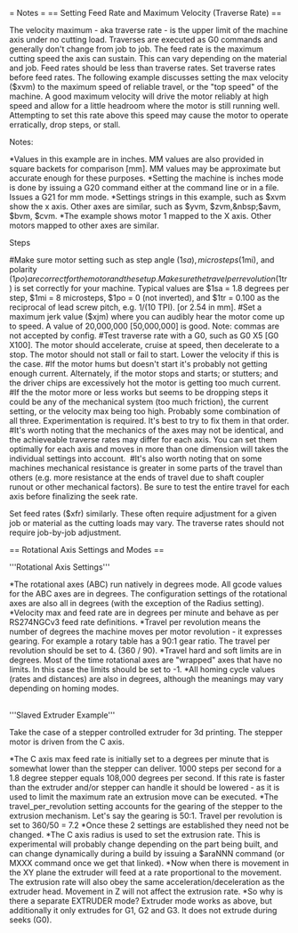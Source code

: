 = Notes =
== Setting Feed Rate and Maximum Velocity (Traverse Rate)  ==

The velocity maximum - aka traverse rate - is the upper limit of the machine axis under no cutting load. Traverses are executed as G0 commands and generally don't change from job to job. The feed rate is the maximum cutting speed the axis can sustain. This can vary depending on the material and job. Feed rates should be less than traverse rates. Set traverse rates before feed rates. The following example discusses setting the max velocity ($xvm) to the maximum speed of reliable travel, or the "top speed" of the machine.&nbsp;A good maximum velocity will drive the motor reliably at high speed and allow for a little headroom where the motor is still running well. Attempting to set this rate above this speed may cause the motor to operate erratically, drop steps, or stall. 

Notes: 

*Values in this example are in inches. MM values are also provided in square backets for comparison [mm]. MM values may be approximate but accurate enough for these purposes. 
*Setting the machine is inches mode is done by issuing a G20 command either at the command line or in a file. Issues a G21 for mm mode. 
*Settings strings in this example, such as $xvm show the x axis. Other axes are similar, such as $yvm, $zvm,&nbsp;$avm, $bvm, $cvm. 
*The example shows motor 1 mapped to the X axis. Other motors mapped to other axes are similar.

Steps 

#Make sure motor setting such as step angle ($1sa), microsteps ($1mi), and polarity ($1po) are correct for the motor and the setup. Make sure the travel per revolution ($1tr) is set correctly for your machine. Typical values are $1sa = 1.8 degrees per step, $1mi = 8 microsteps, $1po = 0 (not inverted), and $1tr = 0.100 as the reciprocal of lead screw pitch, e.g. 1/(10 TPI). [or 2.54 in mm]. 
#Set a maximum jerk value ($xjm) where you can audibly hear the motor come up to speed. A value of 20,000,000 [50,000,000] is good. Note: commas are not accepted by config. 
#Test traverse rate with a G0, such as G0 X5 [G0 X100]. The motor should accelerate, cruise at speed, then decelerate to a stop. The motor should not stall or fail to start. Lower the velocity if this is the case. 
#If the motor hums but doesn't start it's probably not getting enough current. Alternately, if the motor stops and starts; or stutters; and the driver chips are excessively hot the motor is getting too much current.&nbsp; 
#If the the motor more or less works but seems to be dropping steps it could be any of the mechanical system (too much friction), the current setting, or the velocity max being too high. Probably some combination of all three. Experimentation is required. It's best to try to fix them in that order. 
#It's worth noting that the mechanics of the axes may not be identical, and the achieveable traverse rates may differ for each axis. You can set them optimally for each axis and moves in more than one dimension will takes the individual settings into account.&nbsp; 
#It's also worth noting that on some machines mechanical resistance is greater in some parts of the travel than others (e.g. more resistance at the ends of travel due to shaft coupler runout or other mechanical factors). Be sure to test the entire travel for each axis before finalizing the seek rate.

Set feed rates ($xfr) similarly. These often require adjustment for a given job or material as the cutting loads may vary. The traverse rates should not require job-by-job adjustment.

== Rotational Axis Settings and Modes  ==

'''Rotational Axis Settings''' 

*The rotational axes (ABC) run natively in degrees mode. All gcode values for the ABC axes are in degrees. The configuration settings of the rotational axes are also all in degrees (with the exception of the Radius setting). 
*Velocity max and feed rate are in degrees per minute and behave as per RS274NGCv3 feed rate definitions. 
*Travel per revolution means the number of degrees the machine moves per motor revolution - it expresses gearing. For example a rotary table has a 90:1 gear ratio. The travel per revolution should be set to 4. (360 / 90). 
*Travel hard and soft limits are in degrees. Most of the time rotational axes are "wrapped" axes that have no limits. In this case the limits should be set to -1. 
*All homing cycle values (rates and distances) are also in degrees, although the meanings may vary depending on homing modes.

<br> '''Slaved Extruder Example''' 

Take the case of a stepper controlled extruder for 3d printing. The stepper motor is driven from the C axis. 

*The C axis max feed rate is initially set to a degrees per minute that is somewhat lower than the stepper can deliver. 1000 steps per second for a 1.8 degree stepper equals 108,000 degrees per second. If this rate is faster than the extruder and/or stepper can handle it should be lowered - as it is used to limit the maximum rate an extrusion move can be executed. 
*The travel_per_revolution setting accounts for the gearing of the stepper to the extrusion mechanism. Let's say the gearing is 50:1. Travel per revolution is set to 360/50 = 7.2 
*Once these 2 settings are established they need not be changed. 
*The C axis radius is used to set the extrusion rate. This is experimental will probably change depending on the part being built, and can change dynamically during a build by issuing a $araNNN command (or MXXX command once we get that linked). 
*Now when there is movement in the XY plane the extruder will feed at a rate proportional to the movement. The extrusion rate will also obey the same acceleration/deceleration as the extruder head. Movement in Z will not affect the extrusion rate. 
*So why is there a separate EXTRUDER mode? Extruder mode works as above, but additionally it only extrudes for G1, G2 and G3. It does not extrude during seeks (G0).
